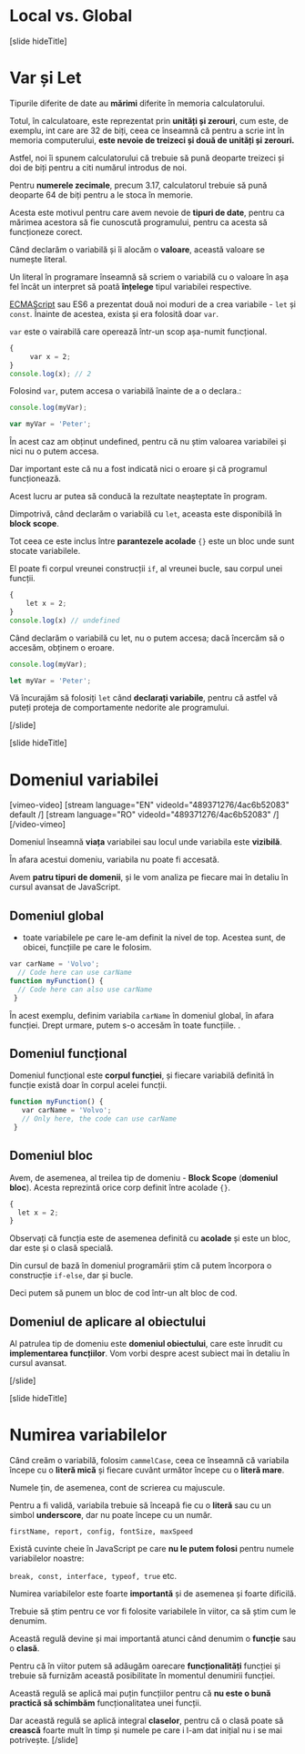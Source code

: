 # Local vs. Global

[slide hideTitle]

# Var și Let


Tipurile diferite de date au **mărimi** diferite în memoria calculatorului.

Totul, în calculatoare, este reprezentat prin **unități și zerouri**, cum este, de exemplu, int care are 32 de biți, ceea ce înseamnă că pentru a scrie int în memoria computerului, **este nevoie de treizeci și două de unități și zerouri.**

Astfel, noi îi spunem calculatorului că trebuie să pună deoparte treizeci și doi de biți pentru a citi numărul introdus de noi.

Pentru **numerele zecimale**, precum 3.17, calculatorul trebuie să pună deoparte 64 de biți pentru a le stoca în memorie.

Acesta este motivul pentru care avem nevoie de **tipuri de date**, pentru ca mărimea acestora să fie cunoscută programului, pentru ca acesta să funcționeze corect.

Când declarăm o variabilă și îi alocăm o **valoare**, această valoare se numește literal. 

Un literal în programare înseamnă să scriem o variabilă cu o valoare în așa fel încât un interpret să poată **înțelege** tipul variabilei respective. 

[ECMAScript](https://en.wikipedia.org/wiki/ECMAScript) sau ES6 a prezentat două noi moduri de a crea variabile - `let` și `const`. Înainte de acestea, exista și era folosită doar `var`.

`var` este o vairabilă care operează într-un scop așa-numit funcțional. 

``` JavaScript
{
     var x = 2;
}
console.log(x); // 2
```

Folosind `var`, putem accesa o variabilă înainte de a o declara.:

``` js live
console.log(myVar);

var myVar = 'Peter';
```

În acest caz am obținut undefined, pentru că nu știm valoarea variabilei și nici nu o putem accesa.  

Dar important este că nu a fost indicată nici o eroare și că programul funcționează. 

Acest lucru ar putea să conducă la rezultate neașteptate în program.

Dimpotrivă, când declarăm o variabilă cu `let`, aceasta este disponibilă în **block scope**.

Tot ceea ce este inclus între **parantezele acolade** `{}` este un bloc unde sunt stocate variabilele. 

El poate fi corpul vreunei construcții `if`, al vreunei bucle, sau corpul unei funcții.

``` JavaScript
{
    let x = 2;
}
console.log(x) // undefined
```

Când declarăm o variabilă cu let, nu o putem accesa; dacă încercăm să o accesăm, obținem o eroare.

``` js live
console.log(myVar);

let myVar = 'Peter';
```
Vă încurajăm să folosiți `let` când **declarați variabile**, pentru că astfel vă puteți proteja de comportamente nedorite ale programului. 

[/slide]

[slide hideTitle]

# Domeniul variabilei  

[vimeo-video]
[stream language="EN" videoId="489371276/4ac6b52083" default /]
[stream language="RO" videoId="489371276/4ac6b52083"  /]
[/video-vimeo]

Domeniul înseamnă **viața** variabilei sau locul unde variabila este **vizibilă**. 

În afara acestui domeniu, variabila nu poate fi accesată.

Avem **patru tipuri de domenii**, și le vom analiza pe fiecare mai în detaliu în cursul avansat de JavaScript.

## Domeniul global

- toate variabilele pe care le-am definit la nivel de top. Acestea sunt, de obicei, funcțiile pe care le folosim.

``` JavaScript
var carName = 'Volvo';
  // Code here can use carName
function myFunction() {
  // Code here can also use carName
 }
```

În acest exemplu, definim variabila `carName` în domeniul global, în afara funcției. Drept urmare, putem s-o accesăm în toate funcțiile. .

## Domeniul funcțional

Domeniul funcțional este **corpul funcției**, și fiecare variabilă definită în funcție există doar în corpul acelei funcții. 

``` JavaScript
function myFunction() {
   var carName = 'Volvo';
   // Only here, the code can use carName
 }
 ```

## Domeniul bloc

Avem, de asemenea, al treilea tip de domeniu - **Block Scope** (**domeniul bloc**). Acesta reprezintă orice corp definit între acolade `{}`.

``` JavaScript
{
  let x = 2;
} 
```

Observați că funcția este de asemenea definită cu **acolade** și este un bloc, dar este și o clasă specială. 

Din cursul de bază în domeniul programării știm că putem încorpora o construcție `if-else`, dar și bucle. 

Deci putem să punem un bloc de cod într-un alt bloc de cod. 

## Domeniul de aplicare al obiectului

Al patrulea tip de domeniu este **domeniul obiectului**, care este înrudit cu **implementarea funcțiilor**. Vom vorbi despre acest subiect mai în detaliu în cursul avansat.

[/slide]

[slide hideTitle]

# Numirea variabilelor


Când creăm o variabilă, folosim `cammelCase`, ceea ce înseamnă că variabila începe cu o **literă mică** și fiecare cuvânt următor începe cu o **literă mare**.

Numele țin, de asemenea, cont de scrierea cu majuscule.

Pentru a fi validă, variabila trebuie să înceapă fie cu o **literă** sau cu un simbol **underscore**, dar nu poate începe cu un număr.

`firstName, report, config, fontSize, maxSpeed`

Există cuvinte cheie în JavaScript pe care **nu le putem folosi** pentru numele variabilelor noastre:

`break, const, interface, typeof, true` etc.

Numirea variabilelor este foarte **importantă** și de asemenea și foarte dificilă.
 
Trebuie să știm pentru ce vor fi folosite variabilele în viitor, ca să știm cum le denumim.

Această regulă devine și mai importantă atunci când denumim o **funcție** sau o **clasă**. 

Pentru că în viitor putem să adăugăm oarecare **funcționalități** funcției și trebuie să furnizăm această posibilitate în momentul denumirii funcției.  

Această regulă se aplică mai puțin funcțiilor pentru că **nu este o bună practică să schimbăm** funcționalitatea unei funcții. 

Dar această regulă se aplică integral **claselor**, pentru că o clasă poate să **crească** foarte mult în timp și numele pe care i l-am dat inițial nu i se mai potrivește. 
[/slide]